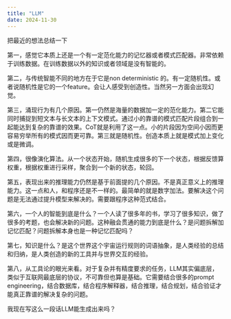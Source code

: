 ```yaml
---
title: "LLM"
date: 2024-11-30
---
```


把最近的想法总结一下

第一，感觉它本质上还是一个有一定范化能力的记忆器或者模式匹配器。非常依赖于训练数据。在训练数据以外的知识或者领域是没有智能的。

第二，与传统智能不同的地方在于它是non deterministic 的。有一定随机性。或者说随机性是它的一个feature。会让人感受到创造性。当然另一方面会出现幻觉。

第三，涌现行为有几个原因。第一仍然是海量的数据加一定的范化能力。第二它能同时捕捉到短文本与长文本的上下文模式。通过小的靠谱的模式匹配片段组合到一起能达到复杂的靠谱的效果。CoT就是利用了这一点。小的片段因为空间小因而更容易穷举所有的模式因而更可靠。第三就是随机性。创造本质上就是模式加上变化或是微调。

第四，很像演化算法。从一个状态开始，随机生成很多的下一个状态，根据反馈算权重，根据权重进行采样，聚合到一个新的状态，轮回。

第五，表现出来的推理能力仍然是基于前面提的几个原因。不是真正意义上的推理能力。这一点和人，和程序还是不一样的。最简单的就是数字加法。要解决这个问题是无法通过提升模型来解决的。需要跟程序这种范式结合。

第六，一个人的智能到底是什么？一个人读了很多年的书，学习了很多知识，做了很多的考题，也会解决新的问题。这种融会贯通的能力到底是什么？是问题拆解加记忆匹配？问题拆解本身也是一种记忆匹配吗？

第七，知识是什么？是这个世界这个宇宙运行规则的词语抽象，是人类经验的总结和归纳，是人类创造的新的工具并与世界交互的经验。

第八，从工具论的眼光来看。对于复杂并有精度要求的任务，LLM其实偏底层，类似于互联网最底层的协议，不可靠但也算是基础。它需要结合很多的prompt engineering，结合数据库，结合程序解释器，结合推理，结合规划，结合验证才能真正靠谱的解决复杂的问题。

我现在写这么一段话LLM能生成出来吗？
